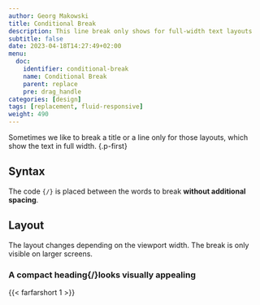 ```yaml
---
author: Georg Makowski
title: Conditional Break
description: This line break only shows for full-width text layouts
subtitle: false
date: 2023-04-18T14:27:49+02:00 
menu:
  doc:
    identifier: conditional-break 
    name: Conditional Break
    parent: replace
    pre: drag_handle
categories: [design]
tags: [replacement, fluid-responsive]
weight: 490
---
```


Sometimes we like to break a title or a line only for those layouts, which show the text in full width.
{.p-first}
<!--more-->

## Syntax

The code `{‍/}` is placed between the words to break **without additional spacing**.

## Layout

The layout changes depending on the viewport width. The break is only visible on larger screens.

### A compact heading{/}looks visually appealing

{{< farfarshort 1 >}}